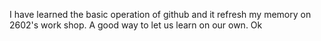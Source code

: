 I have learned the basic operation of github and it refresh my memory on 2602's work shop. A good way to let us learn on our own. 
Ok
